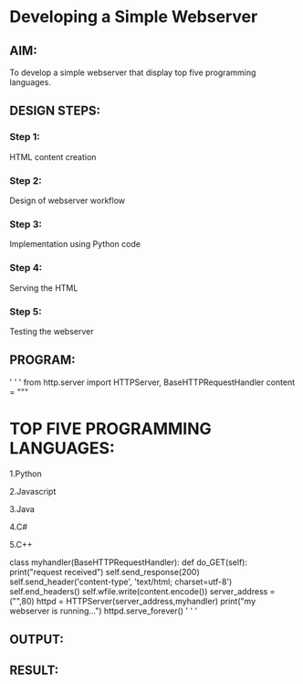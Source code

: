 # Developing a Simple Webserver
## AIM:
To develop a simple webserver that display top five programming languages.

## DESIGN STEPS: 
### Step 1: 
HTML content creation
### Step 2:
Design of webserver workflow
### Step 3:
Implementation using Python code
### Step 4:
Serving the HTML
### Step 5:
Testing the webserver

## PROGRAM:
' ' ' from http.server import HTTPServer, BaseHTTPRequestHandler
content = """
<!DOCTYPE html>
<html>
<head>
<title>My webserver</title>
</head>
<body>
<h1>TOP FIVE PROGRAMMING LANGUAGES:</h1>
1.Python<p>
2.Javascript<p>
3.Java<p>
4.C#<p>
5.C++<p>
</body>
</html>
class myhandler(BaseHTTPRequestHandler):
    def do_GET(self):
        print("request received")
        self.send_response(200)
        self.send_header('content-type', 'text/html; charset=utf-8')
        self.end_headers()
        self.wfile.write(content.encode())
server_address = ("",80)
httpd = HTTPServer(server_address,myhandler)
print("my webserver is running...")
httpd.serve_forever()
' ' '



## OUTPUT:


## RESULT:
